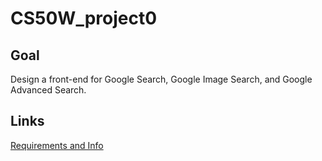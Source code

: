 # CS50W_project0

## Goal
  Design a front-end for Google Search, Google Image Search, and Google Advanced Search.
  
## Links
  [Requirements and Info](https://cs50.harvard.edu/web/2020/projects/0/search/)
